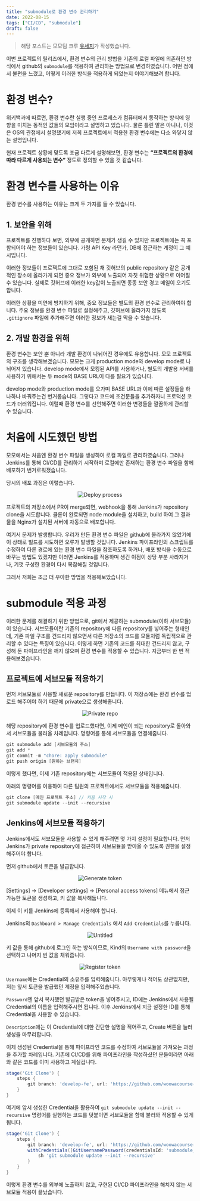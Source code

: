 ```yaml
---
title: "submodule로 환경 변수 관리하기"
date: 2022-08-15
tags: ["CI/CD", "submodule"]
draft: false
---
```


> 해당 포스트는 모모팀 크루 [유세지](https://github.com/usageness)가 작성했습니다.

이번 프로젝트의 릴리즈에서, 환경 변수의 관리 방법을 기존의 로컬 파일에 의존하던 방식에서 github의 `submodule`를 적용하여 관리하는 방법으로 변경하였습니다. 어떤 점에서 불편을 느꼈고, 어떻게 이러한 방식을 적용하게 되었는지 이야기해보려 합니다.

# 환경 변수?

위키백과에 따르면, 환경 변수란 실행 중인 프로세스가 컴퓨터에서 동작하는 방식에 영향을 미치는 동적인 값들의 모임이라고 설명하고 있습니다. 물론 틀린 말은 아니나, 이것은 OS의 관점에서 설명했기에 저희 프로젝트에서 적용한 환경 변수에는 다소 와닿지 않는 설명입니다.

현재 프로젝트 상황에 맞도록 조금 다르게 설명해보면, 환경 변수는 **“프로젝트의 환경에 따라 다르게 사용되는 변수”** 정도로 정의할 수 있을 것 같습니다.

# 환경 변수를 사용하는 이유

환경 변수를 사용하는 이유는 크게 두 가지를 들 수 있습니다.

## 1. 보안을 위해

프로젝트를 진행하다 보면, 외부에 공개하면 문제가 생길 수 있지만 프로젝트에는 꼭 포함되어야 하는 정보들이 있습니다. 가령 API Key 라던가, DB에 접근하는 계정이 그 예시입니다.

이러한 정보들이 프로젝트에 그대로 포함된 채 깃허브의 public repository 같은 공개적인 장소에 올라가게 되면 중요 정보가 외부에 노출되어 자칫 위험한 상황으로 이어질 수 있습니다. 실제로 깃허브에 이러한 key값이 노출되면 종종 보안 경고 메일이 오기도 합니다.

이러한 상황을 미연에 방지하기 위해, 중요 정보들은 별도의 환경 변수로 관리하여야 합니다. 주요 정보를 환경 변수 파일로 설정해주고, 깃허브에 올라가지 않도록 `.gitignore` 파일에 추가해주면 이러한 정보가 새는걸 막을 수 있습니다.

## 2. 개발 환경을 위해

환경 변수는 보안 뿐 아니라 개발 환경이 나뉘어진 경우에도 유용합니다. 모모 프로젝트의 구조를 생각해보겠습니다. 모모는 크게 production mode와 develop mode로 나뉘어져 있습니다. develop mode에서 모킹된 API를 사용하거나, 별도의 개발용 서버를 사용하기 위해서는 두 mode의 BASE URL이 다를 필요가 있습니다.

develop mode와 production mode를 오가며 BASE URL과 이에 따른 설정들을 하나하나 바꿔주는건 번거롭습니다. 그렇다고 코드에 조건문들을 추가하자니 프로덕션 코드가 더러워집니다. 이럴때 환경 변수를 선언해주면 이러한 변경들을 깔끔하게 관리할 수 있습니다.

# 처음에 시도했던 방법

모모에서는 처음엔 환경 변수 파일을 생성하여 로컬 파일로 관리하였습니다. 그러나 Jenkins를 통해 CI/CD를 관리하기 시작하며 로컬에만 존재하는 환경 변수 파일을 함께 배포하기 번거로워졌습니다.

당시의 배포 과정은 이렇습니다.

<center>

![Deploy process](content/posts/Frontend/image/20220815_submodule로-환경변수-관리하기/deploy_process.png)

</center>

프로젝트의 저장소에서 PR이 merge되면, webhook을 통해 Jenkins가 repository clone을 시도합니다. 클론이 완료되면 node module을 설치하고, build 하여 그 결과물을 Nginx가 설치된 서버에 자동으로 배포합니다.

여기서 문제가 발생합니다. 우리가 만든 환경 변수 파일은 github에 올라가지 않았기에 이 상태로 빌드를 시도하면 오류가 발생할 것입니다. Jenkins 파이프라인의 스크립트를 수정하여 다른 경로에 있는 환경 변수 파일을 참조하도록 하거나, 배포 방식을 수동으로 바꾸는 방법도 있겠지만 이러면 Jenkins를 적용하며 생긴 이점이 상당 부분 사라지거나, 기껏 구성한 환경이 다시 복잡해질 것입니다.

그래서 저희는 조금 더 우아한 방법을 적용해보았습니다.

# submodule 적용 과정

이러한 문제를 해결하기 위한 방법으로, git에서 제공하는 submodule(이하 서브모듈)이 있습니다. 서브모듈이란 기존의 repository에 다른 repository를 넣어주는 형태인데, 기존 파일 구조를 건드리지 않으면서 다른 저장소의 코드를 모듈처럼 독립적으로 관리할 수 있다는 특징이 있습니다. 이렇게 하면 기존의 코드를 최대한 건드리지 않고, 구성해 둔 파이프라인을 깨지 않으며 환경 변수를 적용할 수 있습니다. 지금부터 한 번 적용해보겠습니다.

## 프로젝트에 서브모듈 적용하기

먼저 서브모듈로 사용할 새로운 repository를 만듭니다. 이 저장소에는 환경 변수를 업로드 해주어야 하기 때문에 private으로 생성해줍니다.

<center>

![Private repo](content/posts/Frontend/image/20220815_submodule로-환경변수-관리하기/private_repo.png)

</center>

해당 repository에 환경 변수를 업로드했다면, 이제 메인이 되는 repository로 돌아와서 서브모듈을 불러올 차례입니다. 명령어를 통해 서브모듈을 연결해줍니다.

```Groovy
git submodule add [서브모듈의 주소]
git add *
git commit -m "chore: apply submodule"
git push origin [원하는 브랜치]
```

이렇게 했다면, 이제 기존 repository에는 서브모듈이 적용된 상태입니다.

아래의 명령어를 이용하여 다른 팀원의 프로젝트에서도 서브모듈을 적용해줍니다.

```Groovy
git clone [메인 프로젝트 주소] // 처음 시작 시
git submodule update --init --recursive
```

## Jenkins에 서브모듈 적용하기

Jenkins에서도 서브모듈을 사용할 수 있게 해주려면 몇 가지 설정이 필요합니다. 먼저 Jenkins가 private repository에 접근하여 서브모듈을 받아올 수 있도록 권한을 설정해주어야 합니다.

먼저 github에서 토큰을 발급합니다.

<center>

![Generate token](content/posts/Frontend/image/20220815_submodule로-환경변수-관리하기/generate_token.png)

</center>

[Settings] → [Developer settings] → [Personal access tokens] 메뉴에서 접근 가능한 토큰을 생성하고, 키 값을 복사해둡니다.

이제 이 키를 Jenkins에 등록해서 사용해야 합니다.

Jenkins의 `Dashboard > Manage Credentials` 에서 `Add Credentials`를 누릅니다.

<center>

![Untitled](content/posts/Frontend/image/20220815_submodule로-환경변수-관리하기/add_credential.png)

</center>

키 값을 통해 github에 로그인 하는 방식이므로, Kind의 `Username with password`을 선택하고 나머지 빈 값을 채워줍니다.

<center>

![Register token](content/posts/Frontend/image/20220815_submodule로-환경변수-관리하기/register_token.png)

</center>

`Username`에는 Credential의 소유주를 입력해줍니다. 아무렇게나 적어도 상관없지만, 저는 앞서 토큰을 발급했던 계정을 입력해주었습니다.

`Password`엔 앞서 복사했던 발급받은 token을 넣어주시고, ID에는 Jenkins에서 사용될 Credential의 이름을 입력해주시면 됩니다. 이후 Jenkins에서 지금 설정한 ID를 통해 Credential을 사용할 수 있습니다.

`Description`에는 이 Credential에 대한 간단한 설명을 적어주고, Create 버튼을 눌러 생성을 마무리합니다.

이제 생성된 Credential을 통해 파이프라인 코드를 수정하여 서브모듈을 가져오는 과정을 추가할 차례입니다. 기존에 CI/CD를 위해 파이프라인을 작성하셨던 분들이라면 아래와 같은 코드를 이미 사용하고 계실겁니다.

```groovy
stage('Git Clone') {
    steps {
        git branch: 'develop-fe', url: 'https://github.com/woowacourse-teams/2022-momo.git'
    }
}
```

여기에 앞서 생성한 Credential을 활용하여 `git submodule update --init --recursive` 명령어를 실행하는 코드를 덧붙이면 서브모듈을 함께 불러와 적용할 수 있게 됩니다.

```groovy
stage('Git Clone') {
    steps {
        git branch: 'develop-fe', url: 'https://github.com/woowacourse-teams/2022-momo.git'
        withCredentials([GitUsernamePassword(credentialsId: 'submodule_fe_security_token', gitToolName: 'Default')]) {
            sh 'git submodule update --init --recursive'
        }
    }
}
```

이렇게 환경 변수를 외부에 노출하지 않고, 구현된 CI/CD 파이프라인을 해치지 않는 서브모듈 적용이 끝났습니다.
